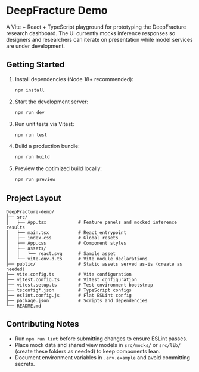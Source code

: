 # DeepFracture Demo

A Vite + React + TypeScript playground for prototyping the DeepFracture research dashboard. The UI currently mocks inference responses so designers and researchers can iterate on presentation while model services are under development.

## Getting Started

1. Install dependencies (Node 18+ recommended):
   ```bash
   npm install
   ```
2. Start the development server:
   ```bash
   npm run dev
   ```
3. Run unit tests via Vitest:
   ```bash
   npm run test
   ```
4. Build a production bundle:
   ```bash
   npm run build
   ```
5. Preview the optimized build locally:
   ```bash
   npm run preview
   ```

## Project Layout

```
DeepFracture-demo/
├── src/
│   ├── App.tsx            # Feature panels and mocked inference results
│   ├── main.tsx           # React entrypoint
│   ├── index.css          # Global resets
│   ├── App.css            # Component styles
│   ├── assets/
│   │   └── react.svg      # Sample asset
│   └── vite-env.d.ts      # Vite module declarations
├── public/                # Static assets served as-is (create as needed)
├── vite.config.ts         # Vite configuration
├── vitest.config.ts       # Vitest configuration
├── vitest.setup.ts        # Test environment bootstrap
├── tsconfig*.json         # TypeScript configs
├── eslint.config.js       # Flat ESLint config
├── package.json           # Scripts and dependencies
└── README.md
```

## Contributing Notes

- Run `npm run lint` before submitting changes to ensure ESLint passes.
- Place mock data and shared view models in `src/mocks/` or `src/lib/` (create these folders as needed) to keep components lean.
- Document environment variables in `.env.example` and avoid committing secrets.
